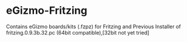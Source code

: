 # eGizmo-Fritzing
Contains eGizmo boards/kits (.fzpz) for Fritzing and Previous Installer of fritzing.0.9.3b.32.pc (64bit compatible),[32bit not yet tried]
